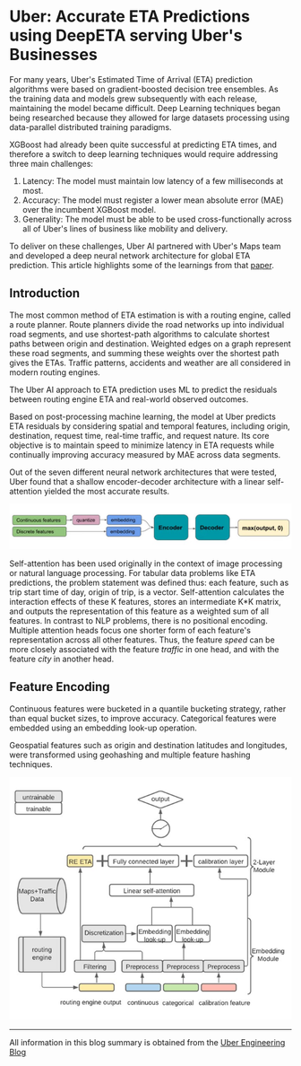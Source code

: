 # Uber: Accurate ETA Predictions using DeepETA serving Uber's Businesses 

For many years, Uber's Estimated Time of Arrival (ETA) prediction algorithms were based on gradient-boosted decision tree ensembles. As the training data and models grew subsequently with each release, maintaining the model became difficult. Deep Learning techniques began being researched because they allowed for large datasets processing using data-parallel distributed training paradigms. 

XGBoost had already been quite successful at predicting ETA times, and therefore a switch to deep learning techniques would require addressing three main challenges:<br>
1. Latency: The model must maintain low latency of a few milliseconds at most. 
2. Accuracy: The model must register a lower mean absolute error (MAE) over the incumbent XGBoost model.
3. Generality: The model must be able to be used cross-functionally across all of Uber's lines of business like mobility and delivery. 

To deliver on these challenges, Uber AI partnered with Uber's Maps team and developed a deep neural network architecture for global ETA prediction. This article highlights some of the learnings from that [paper](https://arxiv.org/abs/2206.02127?uclick_id=ddaf1042-c35c-460a-9caa-49dd89f2f23f).

## Introduction

The most common method of ETA estimation is with a routing engine, called a route planner. Route planners divide the road networks up into individual road segments, and use shortest-path algorithms to calculate shortest paths between origin and destination. Weighted edges on a graph represent these road segments, and summing these weights over the shortest path gives the ETAs. Traffic patterns, accidents and weather are all considered in modern routing engines. 

The Uber AI approach to ETA prediction uses ML to predict the residuals between routing engine ETA and real-world observed outcomes. 

Based on post-processing machine learning, the model at Uber predicts ETA residuals by considering spatial and temporal features, including origin, destination, request time, real-time traffic, and request nature. Its core objective is to maintain speed to minimize latency in ETA requests while continually improving accuracy measured by MAE across data segments.

Out of the seven different neural network architectures that were tested, Uber found that a shallow encoder-decoder architecture with a linear self-attention yielded the most accurate results. 

![Overview of DeeprETA Post-Processing Architecture from Uber's Blog](Images/uber-deepreta-encoder-decoder-arch.jpg)

Self-attention has been used originally in the context of image processing or natural language processing. For tabular data problems like ETA predictions, the problem statement was defined thus: each feature, such as trip start time of day, origin of trip, is a vector. Self-attention calculates the interaction effects of these K features, stores an intermediate K*K matrix, and outputs the representation of this feature as a weighted sum of all features. In contrast to NLP problems, there is no positional encoding. Multiple attention heads focus one shorter form of each feature's representation across all other features. Thus, the feature <i>speed</i> can be more closely associated with the feature <i>traffic</i> in one head, and with the feature <i>city</i> in another head. 

## Feature Encoding

Continuous features were bucketed in a quantile bucketing strategy, rather than equal bucket sizes, to improve accuracy. Categorical features were embedded using an embedding look-up operation. 

Geospatial features such as origin and destination latitudes and longitudes, were transformed using geohashing and multiple feature hashing techniques. 

![DeeprETA Post-Processing Architecture from Uber's DeeprETA paper](Images/uber-deeprETA-arch.jpg)

---
All information in this blog summary is obtained from the [Uber Engineering Blog](https://www.uber.com/blog/deepeta-how-uber-predicts-arrival-times/?uclick_id=ddaf1042-c35c-460a-9caa-49dd89f2f23f)
